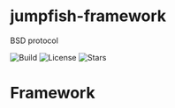 # jumpfish-framework

BSD protocol

![Build](https://img.shields.io/badge/Built%20with-Java-Blue)
![License](https://img.shields.io/badge/license-BSD_General_Public_License-_red.svg)
![Stars](https://img.shields.io/github/stars/alphabet-jumpfish.svg)

# Framework



 